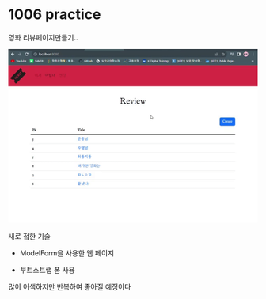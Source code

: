 # 1006 practice

영화 리뷰페이지만들기..

![1006](Readme.assets/1006-16650480043522.gif)

새로 접한 기술

- ModelForm을 사용한 웹 페이지 

- 부트스트랩 폼 사용

많이 어색하지만 반복하여 좋아질 예정이다